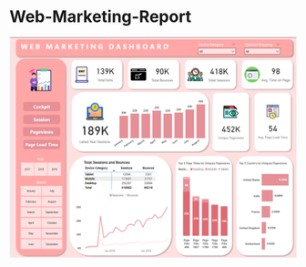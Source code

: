 # Web-Marketing-Report
<img src="https://github.com/mohitrj02/Web-Marketing-Report/blob/main/Web%20Marketing.png" />
